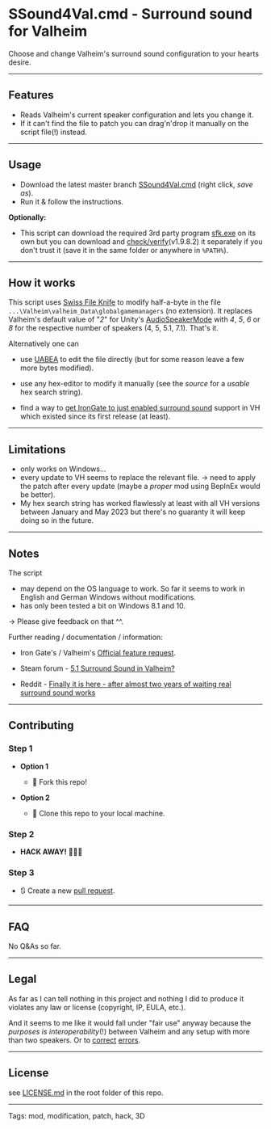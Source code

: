 # SSound4Val.cmd - Surround sound for Valheim

Choose and change Valheim's surround sound configuration to your hearts desire.

---

## Features

- Reads Valheim's current speaker configuration and lets you change it.
- If it can't find the file to patch you can drag'n'drop it manually on the script file(!) instead.

---

## Usage

- Download the latest master branch [SSound4Val.cmd](https://github.com/l1m3r/cmd-scripts/raw/master/ss4vh/SSound4Val.cmd) (right click, *save as*).
- Run it & follow the instructions.

**Optionally:**

* This script can download the required 3rd party program [sfk.exe](http://stahlworks.com/dev/sfk/sfk.exe) on its own but you can download and [check/verify](https://www.virustotal.com/gui/file/41a48f6219888e35f0e56f6f97fd2c960eb4c1fe8ed1434a62cc22ee21e107c7/detection/f-41a48f6219888e35f0e56f6f97fd2c960eb4c1fe8ed1434a62cc22ee21e107c7-1683457704)(v1.9.8.2) it separately if you don't trust it (save it in the same folder or anywhere in `%PATH%`).

---

## How it works

This script uses [Swiss File Knife](http://www.stahlworks.com/swiss-file-knife.html) to modify half-a-byte in the file `...\Valheim\valheim_Data\globalgamemanagers` (no extension). It replaces Valheim's default value of "*2*" for Unity's [AudioSpeakerMode](https://docs.unity3d.com/ScriptReference/AudioSpeakerMode.html) with *4*, *5*, *6* or *8* for the respective number of speakers (4, 5, 5.1, 7.1). That's it.

Alternatively one can

- use [UABEA](https://github.com/nesrak1/UABEA) to edit the file directly (but for some reason leave a few more bytes modified).

- use any hex-editor to modify it manually (see the *source* for a *usable* hex search string).

- find a way to [get IronGate to just enabled surround sound](https://valheimbugs.featureupvote.com/suggestions/271742/enable-surround-sound-51-71) support in VH which existed since its first release (at least).

---

## Limitations

- only works on Windows...
- every update to VH seems to replace the relevant file. -> need to apply the patch after every update (maybe a *proper* mod using BepInEx would be better).
- My hex search string has worked flawlessly at least with all VH versions between January and May 2023 but there's no guaranty it will keep doing so in the future.

---

## Notes

The script

- may depend on the OS language to work. So far it seems to work in English and German Windows without modifications.
- has only been tested a bit on Windows 8.1 and 10.

-> Please give feedback on that ^^.

Further reading / documentation / information:

* Iron Gate's / Valheim's [Official feature request](https://valheimbugs.featureupvote.com/suggestions/271742/enable-surround-sound-51-71).

* Steam forum - [5.1 Surround Sound in Valheim?](https://steamcommunity.com/app/892970/discussions/2/3409804177167822291/)

* Reddit - [Finally it is here - after almost two years of waiting real surround sound works](https://www.reddit.com/r/valheim/comments/10ni8cm/finally_it_is_here_after_almost_two_years_of/)

---

## Contributing

### Step 1

- **Option 1**
  
  - 🍴 Fork this repo!

- **Option 2**
  
  - 👯 Clone this repo to your local machine.

### Step 2

- **HACK AWAY!** 🔨🔨🔨

### Step 3

- 🔃 Create a new [pull request](https://github.com/l1m3r/cmd-scripts/compare/).

---

## FAQ

No Q&As so far.

---

## Legal

As far as I can tell nothing in this project and nothing I did to produce it violates any law or license (copyright, IP, EULA, etc.).

And it seems to me like it would fall under "fair use" anyway because the *purposes is interoperability*(!) between Valheim and any setup with more than two speakers. Or to [correct](https://www.lexology.com/library/detail.aspx?g=f5b1193c-f423-4f96-bca5-03f5145ecf15) [errors](https://uk.practicallaw.thomsonreuters.com/w-030-8064?contextData=(sc.Default)&transitionType=Default&firstPage=true).

---

## License

see [LICENSE.md](../LICENSE.md) in the root folder of this repo.

---

Tags: mod, modification, patch, hack, 3D